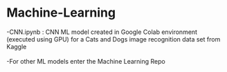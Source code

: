 # Machine-Learning

-CNN.ipynb : CNN ML model created in Google Colab environment (executed using GPU) for a Cats and Dogs image recognition data set from Kaggle<br><br>
-For other ML models enter the Machine Learning Repo
